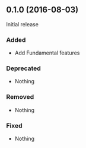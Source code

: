## 0.1.0 (2016-08-03)

Initial release

### Added

- Add Fundamental features

### Deprecated

- Nothing

### Removed

- Nothing

### Fixed

- Nothing
